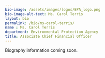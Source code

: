 ```yaml
---
bio-image: /assets/images/logos/EPA_logo.png
bio-image-alt-text: Ms. Carol Terris
layout: bio
permalink: /bio/ms-carol-terris/
name : Ms. Carol Terris
department: Environmental Protection Agency
title: Associate Chief Financial Officer
---
```

Biography information coming soon.

